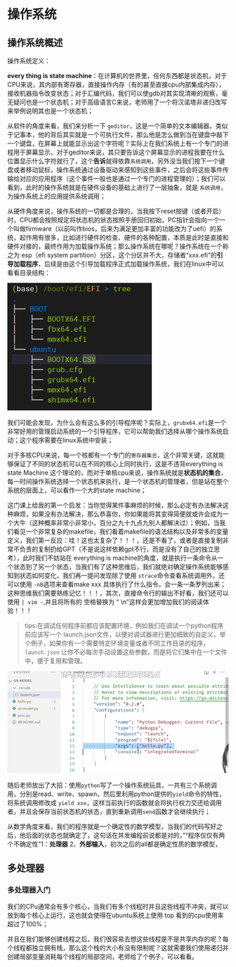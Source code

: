 # 操作系统

## 操作系统概述

操作系统定义：





**every thing is state machine**：在计算机的世界里，任何东西都是状态机，对于CPU来说，其内部有寄存器，直接操作内存（有的甚至直接cpu内部集成内存），接收机器指令改变状态；对于汇编代码，我们可以使gdb对其实现清晰的观察，毫无疑问也是一个状态机；对于高级语言C来说，老师用了一个将汉诺塔非递归改写来举例说明其也是一个状态机；

从软件的角度来看，我们来分析一下 `geditor`，这是一个简单的文本编辑器，类似于记事本，他的背后其实就是一个可执行文件，那么他是怎么做到当在键盘中敲下一个键盘，在屏幕上就能显示出这个字符呢？实际上在我们系统上有一个专门的进程用于屏幕显示，对于geditor来说，其只要告诉这个屏幕显示的进程我要在什么位置显示什么字符就行了，这个**告诉**就得依靠`系统调用`，另外没当我们按下一个键盘或者移动鼠标，操作系统通过设备驱动来感知到这些事件，之后会将这些事件传输给对应的应用程序（这个事件一般也是通过一个专门的进程管理的）；我们可以看到，此时的操作系统就是在硬件设备的基础上进行了一层抽象，就是 `系统调用`，为操作系统上的应用提供系统调用；

从硬件角度来说，操作系统的一切都是合理的，当我按下reset按键（或者开启）时，CPU都会按照规定将状态机的状态按照手册回归初始，PC指针会指向一个一个叫做firmware（以前叫作bios，后来为满足更加丰富的功能改为了uefi）的系统，起作用有很多，比如进行硬件的检查、硬件的各种配置，本质是此时是直接和硬件对接的，最终作用为加载操作系统；那么操作系统在哪呢？操作系统在一个称之为 esp（efi system partition）分区，这个分区并不大，存储者“xxx.efi”的**引导加载程序**，后续是由这个引导加载程序正式加载操作系统，我们在linux中可以看看目录结构：

![image-20241230222518851](https://raw.githubusercontent.com/mikeaaaaaa/cloudimg/main/img/2024-12-aca2706317d8f8efb422dee0e5b52fb2.png)

我们可能会发现，为什么会有这么多的引导程序呢？实际上，`grubx64.efi`是一个非常好用的管理启动系统的一个引导程序，它可以帮助我们选择从哪个操作系统启动；这个程序需要在linux系统中安装；

对于多核CPU来说，每一个核都有一个专门的`寄存器集合`，这个非常关键，这就能够保证了不同的状态机可以在不同的核心上同时执行，这是不违背everything is state Machine 这个理论的，而对于单核cpu来说，操作系统就是**状态机的集合**，每一时间操作系统选择一个状态机来执行，是一个状态机的管理者，但是站在整个系统的层面上，可以看作一个大的state machine；

这门课上给我的第一个启发：当你觉得某件事麻烦的时候，那么必定有办法解决这种麻烦，如果没有办法解决，那么恭喜你，你如果能将其变得简便就或许会成为一个大牛（这种概率非常小非常小，百分之九十九点九别人都解决过）；例如，当我们看见一个非常复杂的makefile，我们看着makefile的语法结构以及非常多的变量定义，我们第一反应：哇！这也太复杂了！！！，还是不看了，或者是直接复制非常不负责的复制扔给GPT（不是说这样依赖gpt不行，而是没有了自己的独立思考），此时我们不妨站在 everything is machine的角度，就是执行一条命令从一个状态到了另一个状态，当我们有了这种思维后，我们就绝对确定操作系统能够感知到状态如何变化，我们再一提问发现除了使用 `strace`命令查看系统调用外，还可以使用 `-nB`选项来查看make xxx 具体执行了什么指令，会一条一条罗列出来；这种思维我们需要熟练记忆！！！，其次，直接命令行的输出不好看，我们还可以使用 `| vim -`,并且将所有的 空格替换为 “  \n”这样会更加增加我们的阅读体验！！！





>  tips:在调试任何程序前都应该配置环境，例如我们在调试一个python程序前应该写一个 launch.json文件，以便对调试器进行更加细致的自定义，举个例子，如果你有一个需要特定环境变量或者不同工作目录的程序，`launch.json` 让你不必每次手动设置这些参数，而是将它们集中在一个文件中，便于复用和管理。

![image-20241231000255244](https://raw.githubusercontent.com/mikeaaaaaa/cloudimg/main/img/2024-12-44c24201bcc43b00d587804f89966528.png)

随后老师放出了大招：使用`python`写了一个操作系统玩具，一共有三个系统调用，分别是read、write、spawn，然后里利用python提供的`yield`命令的特性，将系统调用修改成 `yield xxx`，这样当前执行的函数就会将执行权力交还给调用者，并且会保存当前状态机的状态，直到重新调用`send`函数才会继续执行；





从数学角度来看，我们的程序就是一个确定性的数学模型，当我们的代码写好之后，他后面的状态也就确定了，这句话在并发编程前说都是对的，”“程序仅仅有两个不确定性”1：**处理器** 2、**外部输入**，初次之后的all都是确定性质的数学模型，

## 多处理器

### 多处理器入门

我们的CPu通常会有多个核心，当我们有多个线程时并且这些线程不冲突，就可以放到每个核心上运行，这也就会使得在ubuntu系统上使用 top 看到的cpu使用率超过了100%；

并且在我们能够创建线程之后，我们很容易去想这些线程是不是共享内存的呢？每个线程都独立拥有栈，那么这个栈的大小有没有限制呢？这就需要我们使用递归并创建局部变量消耗每个线程的局部空间，老师给了个例子，可以看看。